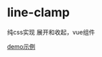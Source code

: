 # line-clamp
纯css实现 展开和收起，vue组件

<a href="https://huangfuchunfeng.github.io/line-clamp/demo.html">demo示例</a>
